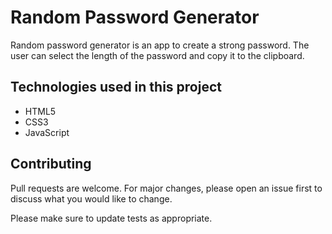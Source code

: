 # Random Password Generator

Random password generator is an app to create a strong password.
The user can select the length of the password and copy it to the clipboard.

## Technologies used in this project

- HTML5
- CSS3
- JavaScript



## Contributing
Pull requests are welcome. For major changes, please open an issue first to discuss what you would like to change.

Please make sure to update tests as appropriate.

